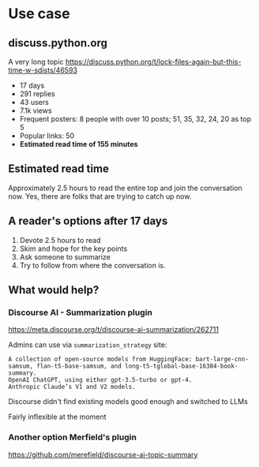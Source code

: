 # Use case

## discuss.python.org

A very long topic <https://discuss.python.org/t/lock-files-again-but-this-time-w-sdists/46593>

- 17 days
- 291 replies
- 43 users
- 7.1k views
- Frequent posters: 8 people with over 10 posts; 51, 35, 32, 24, 20 as top 5
- Popular links: 50
- **Estimated read time of 155 minutes**

## Estimated read time

Approximately 2.5 hours to read the entire top and join the conversation now. Yes, there are folks that are trying to catch up now.

## A reader's options after 17 days

1. Devote 2.5 hours to read
2. Skim and hope for the key points
3. Ask someone to summarize
4. Try to follow from where the conversation is.

## What would help?

### Discourse AI - Summarization plugin

<https://meta.discourse.org/t/discourse-ai-summarization/262711> 

Admins can use via `summarization_strategy` site:
```
A collection of open-source models from HuggingFace: bart-large-cnn-samsum, flan-t5-base-samsum, and long-t5-tglobal-base-16384-book-summary.
OpenAI ChatGPT, using either gpt-3.5-turbo or gpt-4.
Anthropic Claude’s V1 and V2 models.
```
Discourse didn't find existing models good enough and switched to LLMs

Fairly inflexible at the moment

### Another option Merfield's plugin

https://github.com/merefield/discourse-ai-topic-summary
